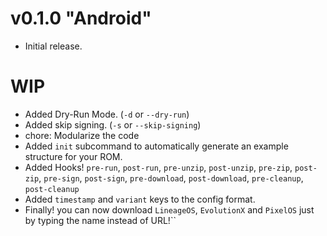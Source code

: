 # v0.1.0 "Android"
- Initial release.

# WIP
- Added Dry-Run Mode. (`-d` or `--dry-run`)
- Added skip signing. (`-s` or `--skip-signing`)
- chore: Modularize the code
- Added `init` subcommand to automatically generate an example structure for your ROM.
- Added Hooks! `pre-run`, `post-run`, `pre-unzip`, `post-unzip`, `pre-zip`, `post-zip`, `pre-sign`, `post-sign`, `pre-download`, `post-download`, `pre-cleanup`, `post-cleanup`
- Added `timestamp` and `variant` keys to the config format.
- Finally! you can now download `LineageOS`, `EvolutionX` and `PixelOS` just by typing the name instead of URL!``
